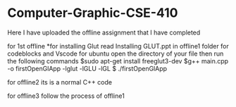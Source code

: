 # Computer-Graphic-CSE-410
Here I have uploaded the offline assignment that I have completed

for 1st offline 
*for installing Glut read Installing GLUT.ppt in offline1 folder for codeblocks and Vscode
for ubuntu open the directory of your file then run the following commands
 $sudo apt-get install freeglut3-dev
 $g++ main.cpp -o firstOpenGlApp -lglut -lGLU -lGL
 $ ./firstOpenGlApp
 
 for offline2 
 its is a normal C++ code 
 
 for offline3 
follow the process of offline1
